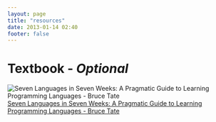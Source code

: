 ```yaml
---
layout: page
title: "resources"
date: 2013-01-14 02:40
footer: false
---
```


# Textbook - *Optional*
![Seven Languages in Seven Weeks: A Pragmatic Guide to Learning Programming Languages - Bruce Tate](http://imagery.pragprog.com/products/195/btlang_xlargecover.jpg?1298589937)
[Seven Languages in Seven Weeks: A Pragmatic Guide to Learning Programming Languages - Bruce Tate](http://pragprog.com/book/btlang/seven-languages-in-seven-weeks)
